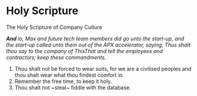 # Holy Scripture

The Holy Scripture of Company Culture

_**And** lo, Max and future tech team members did go unto the start-up, and the start-up called unto them out of the APX accelerator, saying, Thus shalt thou say to the
company of ThisThat and tell the employees and contractors; keep these commandments._

1. Thou shalt not be forced to wear suits, for we are a civilised peoples and thou shalt wear what thou findest comfort in.
2. Remember the free time, to keep it holy.
3. Thou shalt not ~steal~ fiddle with the database.

